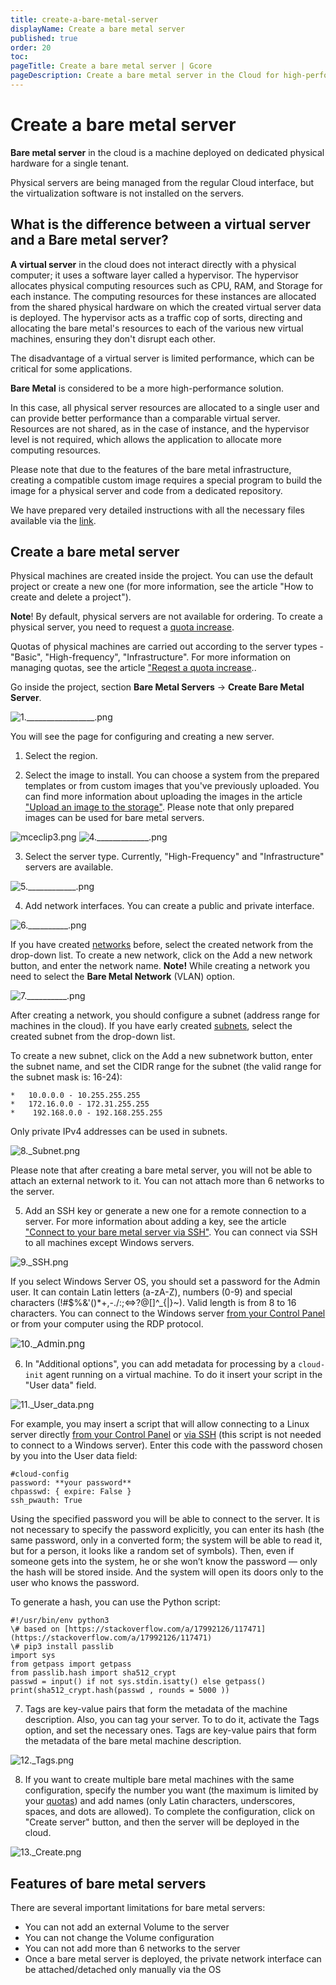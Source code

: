 ```yaml
---
title: create-a-bare-metal-server
displayName: Create a bare metal server
published: true
order: 20
toc:
pageTitle: Create a bare metal server | Gcore
pageDescription: Create a bare metal server in the Cloud for high-performance computing. Customize configurations and connect via SSH.
---
```

# Create a bare metal server

**Bare metal server** in the cloud is a machine deployed on dedicated physical hardware for a single tenant.

Physical servers are being managed from the regular Cloud interface, but the virtualization software is not installed on the servers.

## What is the difference between a virtual server and a Bare metal server?

**A virtual server** in the cloud does not interact directly with a physical computer; it uses a software layer called a hypervisor. The hypervisor allocates physical computing resources such as CPU, RAM, and Storage for each instance. The computing resources for these instances are allocated from the shared physical hardware on which the created virtual server data is deployed. The hypervisor acts as a traffic cop of sorts, directing and allocating the bare metal's resources to each of the various new virtual machines, ensuring they don't disrupt each other.

The disadvantage of a virtual server is limited performance, which can be critical for some applications.

**Bare Metal** is considered to be a more high-performance solution.

In this case, all physical server resources are allocated to a single user and can provide better performance than a comparable virtual server. Resources are not shared, as in the case of instance, and the hypervisor level is not required, which allows the application to allocate more computing resources.

Please note that due to the features of the bare metal infrastructure, creating a compatible custom image requires a special program to build the image for a physical server and code from a dedicated repository.

We have prepared very detailed instructions with all the necessary files available via the  <a href="https://github.com/G-Core/baremetal-dib-elements" target="_blank">link</a>.

## Create a bare metal server

Physical machines are created inside the project. You can use the default project or create a new one (for more information, see the article "How to create and delete a project").

**Note**! By default, physical servers are not available for ordering. To create a physical server, you need to request a <a href="https://gcore.com/docs/cloud/getting-started/request-a-quota-increase" target="_blank">quota increase</a>.

Quotas of physical machines are carried out according to the server types - "Basic", "High-frequency", "Infrastructure". For more information on managing quotas, see the article <a href="https://gcore.com/docs/cloud/getting-started/request-a-quota-increase" target="_blank">"Reqest a quota increase</a>..

Go inside the project, section **Bare Metal Servers** → **Create Bare Metal Server**.

<img src="https://assets.gcore.pro/docs/cloud/bare-metal-servers/create-a-bare-metal-server/1._________________.png" alt="1._________________.png">

You will see the page for configuring and creating a new server.

1.  Select the region.
    
2.  Select the image to install. You can choose a system from the prepared templates or from custom images that you've previously uploaded. You can find more information about uploading the images in the article <a href="https://gcore.com/docs/cloud/images/upload-an-image-to-the-storage" target="_blank">"Upload an image to the storage"</a>. Please note that only prepared images can be used for bare metal servers.

<media-gallery>
<img src="https://assets.gcore.pro/docs/cloud/bare-metal-servers/create-a-bare-metal-server/mceclip3.png" alt="mceclip3.png">

<img src="https://assets.gcore.pro/docs/cloud/bare-metal-servers/create-a-bare-metal-server/4._____________.png" alt="4._____________.png">
</media-gallery>

3.  Select the server type. Currently, "High-Frequency" and "Infrastructure" servers are available.

<img src="https://assets.gcore.pro/docs/cloud/bare-metal-servers/create-a-bare-metal-server/5.____________.png" alt="5.____________.png">
    
4.  Add network interfaces. You can create a public and private interface. 

<img src="https://assets.gcore.pro/docs/cloud/bare-metal-servers/create-a-bare-metal-server/6.__________.png" alt="6.__________.png">

If you have created <a href="https://gcore.com/docs/cloud/networking/create-and-manage-a-network" target="_blank">networks</a> before, select the created network from the drop-down list. To create a new network, click on the Add a new network button, and enter the network name. **Note!** While creating a network you need to select the **Bare Metal Network** (VLAN) option. 
    
<img src="https://assets.gcore.pro/docs/cloud/bare-metal-servers/create-a-bare-metal-server/7.__________.png" alt="7.__________.png">                            

After creating a network, you should configure a subnet (address range for machines in the cloud). If you have early created <a href="https://gcore.com/docs/cloud/networking/create-and-manage-a-subnetwork" target="_blank">subnets</a>, select the created subnet from the drop-down list.
    
To create a new subnet, click on the Add a new subnetwork button, enter the subnet name, and set the CIDR range for the subnet (the valid range for the subnet mask is: 16-24): 
    
    *   10.0.0.0 - 10.255.255.255
    *   172.16.0.0 - 172.31.255.255
    *    192.168.0.0 - 192.168.255.255
    
Only private IPv4 addresses can be used in subnets. 

<img src="https://assets.gcore.pro/docs/cloud/bare-metal-servers/create-a-bare-metal-server/8._Subnet.png" alt="8._Subnet.png">
    
Please note that after creating a bare metal server, you will not be able to attach an external network to it. You can not attach more than 6 networks to the server. 
    
5. Add an SSH key or generate a new one for a remote connection to a server. For more information about adding a key, see the article <a href="https://gcore.com/docs/cloud/bare-metal-servers/connect-to-your-bare-metal-server-via-ssh" target="_blank">"Connect to your bare metal server via SSH"</a>. You can connect via SSH to all machines except Windows servers.
    
<img src="https://assets.gcore.pro/docs/cloud/bare-metal-servers/create-a-bare-metal-server/9._SSH.png" alt="9._SSH.png"> 

If you select Windows Server OS, you should set a password for the Admin user. It can contain Latin letters (a-zA-Z), numbers (0-9) and special characters (!#$%&'()*+,-./:;<=>?@[]^_{|}~). Valid length is from 8 to 16 characters. You can connect to the Windows server <a href="https://gcore.com/docs/cloud/virtual-instances/connect/connect-to-your-instance-via-control-panel" target="_blank">from your Control Panel</a> or from your computer using the RDP protocol.
    
<img style="font-size: 15px;" src="https://assets.gcore.pro/docs/cloud/bare-metal-servers/create-a-bare-metal-server/10._Admin.png" alt="10._Admin.png">

6. In "Additional options", you can add metadata for processing by a `cloud-init` agent running on a virtual machine. To do it insert your script in the "User data" field.

 <img src="https://assets.gcore.pro/docs/cloud/bare-metal-servers/create-a-bare-metal-server/11._User_data.png" alt="11._User_data.png">

For example, you may insert a script that will allow connecting to a Linux server directly <a href="https://gcore.com/docs/cloud/virtual-instances/connect/connect-to-your-instance-via-control-panel" target="_blank">from your Control Panel</a> or <a href="https://gcore.com/docs/cloud/bare-metal-servers/connect-to-your-bare-metal-server-via-ssh" target="_blank">via SSH</a> (this script is not needed to connect to a Windows server). Enter this code with the password chosen by you into the User data field:

```    
#cloud-config  
password: **your password**  
chpasswd: { expire: False }  
ssh_pwauth: True
```

Using the specified password you will be able to connect to the server. It is not necessary to specify the password explicitly, you can enter its hash (the same password, only in a converted form; the system will be able to read it, but for a person, it looks like a random set of symbols). Then, even if someone gets into the system, he or she won’t know the password — only the hash will be stored inside. And the system will open its doors only to the user who knows the password.
    
To generate a hash, you can use the Python script:

```    
#!/usr/bin/env python3  
\# based on [https://stackoverflow.com/a/17992126/117471](https://stackoverflow.com/a/17992126/117471)  
\# pip3 install passlib  
import sys  
from getpass import getpass  
from passlib.hash import sha512_crypt  
passwd = input() if not sys.stdin.isatty() else getpass()  
print(sha512_crypt.hash(passwd , rounds = 5000 ))
```

7. Tags are key-value pairs that form the metadata of the machine description. Also, you can tag your server. To to do it, activate the Tags option, and set the necessary ones. Tags are key-value pairs that form the metadata of the bare metal machine description.

<img src="https://assets.gcore.pro/docs/cloud/bare-metal-servers/create-a-bare-metal-server/12._Tags.png" alt="12._Tags.png">
    
8. If you want to create multiple bare metal machines with the same configuration, specify the number you want (the maximum is limited by your <a href="https://gcore.com/docs/cloud/getting-started/request-a-quota-increase" target="_blank">quotas</a>) and add names (only Latin characters, underscores, spaces, and dots are allowed). To complete the configuration, click on "Create server" button, and then the server will be deployed in the cloud.

<img src="https://assets.gcore.pro/docs/cloud/bare-metal-servers/create-a-bare-metal-server/13._Create.png" alt="13._Create.png">
    

## Features of bare metal servers

There are several important limitations for bare metal servers:

*   You can not add an external Volume to the server
*   You can not change the Volume configuration
*   You can not add more than 6 networks to the server
*   Once a bare metal server is deployed, the private network interface can be attached/detached only manually via the OS
